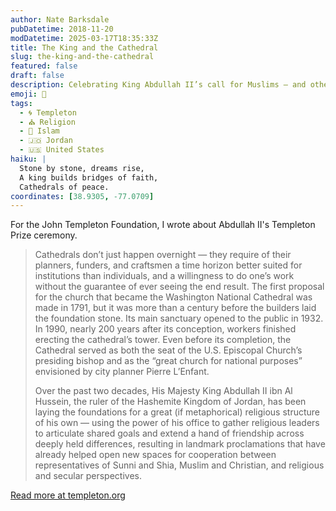 ```yaml
---
author: Nate Barksdale
pubDatetime: 2018-11-20
modDatetime: 2025-03-17T18:35:33Z
title: The King and the Cathedral
slug: the-king-and-the-cathedral
featured: false
draft: false
description: Celebrating King Abdullah II’s call for Muslims — and others — to enact their love of God and neighbor
emoji: 🏰
tags:
  - 🌀 Templeton
  - ⛪ Religion
  - 🌙 Islam
  - 🇯🇴 Jordan
  - 🇺🇸 United States
haiku: |
  Stone by stone, dreams rise,  
  A king builds bridges of faith,  
  Cathedrals of peace.
coordinates: [38.9305, -77.0709]
---
```


For the John Templeton Foundation, I wrote about Abdullah II's Templeton Prize ceremony.

> Cathedrals don’t just happen overnight — they require of their planners, funders, and craftsmen a time horizon better suited for institutions than individuals, and a willingness to do one’s work without the guarantee of ever seeing the end result. The first proposal for the church that became the Washington National Cathedral was made in 1791, but it was more than a century before the builders laid the foundation stone. Its main sanctuary opened to the public in 1932. In 1990, nearly 200 years after its conception, workers finished erecting the cathedral’s tower. Even before its completion, the Cathedral served as both the seat of the U.S. Episcopal Church’s presiding bishop and as the “great church for national purposes” envisioned by city planner Pierre L’Enfant.
>
> Over the past two decades, His Majesty King Abdullah II ibn Al Hussein, the ruler of the Hashemite Kingdom of Jordan, has been laying the foundations for a great (if metaphorical) religious structure of his own — using the power of his office to gather religious leaders to articulate shared goals and extend a hand of friendship across deeply held differences, resulting in landmark proclamations that have already helped open new spaces for cooperation between representatives of Sunni and Shia, Muslim and Christian, and religious and secular perspectives.

[Read more at templeton.org](https://www.templeton.org/news/the-king-and-the-cathedral)
